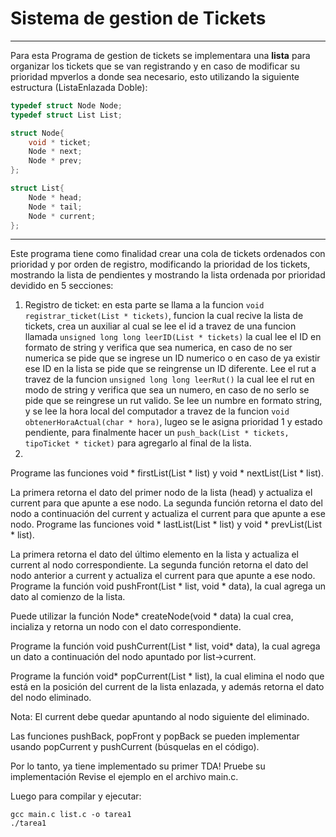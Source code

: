 Sistema de gestion de Tickets
=====
---
Para esta Programa de gestion de tickets se implementara una **lista** para organizar los tickets que se van registrando y en caso de modificar su prioridad mpverlos a donde sea necesario, esto utilizando la siguiente estructura (ListaEnlazada Doble):
````c
typedef struct Node Node;
typedef struct List List;

struct Node{
    void * ticket; 
    Node * next;
    Node * prev;
};

struct List{
    Node * head;
    Node * tail;
    Node * current;
};
````
---
Este programa tiene como finalidad crear una cola de tickets ordenados con prioridad y por orden de registro, modificando la prioridad de los tickets, mostrando la lista de pendientes y mostrando la lista ordenada por prioridad devidido en 5 secciones: 

1. Registro de ticket: en esta parte se llama a la funcion `void registrar_ticket(List * tickets)`, funcion la cual recive la lista de tickets, crea un auxiliar al cual se lee el id a travez de una funcion llamada `unsigned long long leerID(List * tickets)` la cual lee el ID en formato de string y verifica que sea numerica, en caso de no ser numerica se pide que se ingrese un ID numerico o en caso de ya existir ese ID en la lista se pide que se reingrense un ID diferente. Lee el rut a travez de la funcion `unsigned long long leerRut()` la cual lee el rut en modo de string y verifica que sea un numero, en caso de no serlo se pide que se reingrese un rut valido. Se lee un numbre en formato string, y se lee la hora local del computador a travez de la funcion `void obtenerHoraActual(char * hora)`, lugeo se le asigna prioridad 1 y estado pendiente, para finalmente hacer un `push_back(List * tickets, tipoTicket * ticket)` para agregarlo al final de la lista.  
2.
Programe las funciones void * firstList(List * list) y void * nextList(List * list).

La primera retorna el dato del primer nodo de la lista (head) y actualiza el current para que apunte a ese nodo.
La segunda función retorna el dato del nodo a continuación del current y actualiza el current para que apunte a ese nodo.
Programe las funciones void * lastList(List * list) y void * prevList(List * list).

La primera retorna el dato del último elemento en la lista y actualiza el current al nodo correspondiente.
La segunda función retorna el dato del nodo anterior a current y actualiza el current para que apunte a ese nodo.
Programe la función void pushFront(List * list, void * data), la cual agrega un dato al comienzo de la lista.

Puede utilizar la función Node* createNode(void * data) la cual crea, incializa y retorna un nodo con el dato correspondiente.

Programe la función void pushCurrent(List * list, void* data), la cual agrega un dato a continuación del nodo apuntado por list->current.

Programe la función void* popCurrent(List * list), la cual elimina el nodo que está en la posición del current de la lista enlazada, y además retorna el dato del nodo eliminado.

Nota: El current debe quedar apuntando al nodo siguiente del eliminado.

Las funciones pushBack, popFront y popBack se pueden implementar usando popCurrent y pushCurrent (búsquelas en el código).

Por lo tanto, ya tiene implementado su primer TDA!
Pruebe su implementación
Revise el ejemplo en el archivo main.c.

Luego para compilar y ejecutar:

    gcc main.c list.c -o tarea1
    ./tarea1 
